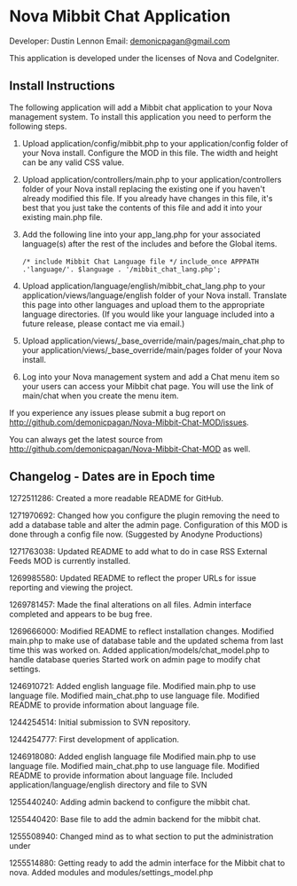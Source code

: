 Nova Mibbit Chat Application
============================
Developer: Dustin Lennon
Email: demonicpagan@gmail.com

This application is developed under the licenses of Nova and CodeIgniter.

Install Instructions
--------------------
The following application will add a Mibbit chat application to your Nova management system. To install this
application you need to perform the following steps.

1. Upload application/config/mibbit.php to your application/config folder of your Nova install. Configure the 
MOD in this file. The width and height can be any valid CSS value.

2. Upload application/controllers/main.php to your application/controllers folder of your Nova install replacing 
the existing one if you haven't already modified this file. If you already have changes in this file, it's best 
that you just take the contents of this file and add it into your existing main.php file.

3. Add the following line into your app_lang.php for your associated language(s) after the rest of the includes 
and before the Global items.

	`/* include Mibbit Chat Language file */`
	`include_once APPPATH .'language/'. $language . '/mibbit_chat_lang.php';`

4. Upload application/language/english/mibbit_chat_lang.php to your 
application/views/language/english folder of your Nova install. Translate this page into other languages and upload
them to the appropriate language directories. (If you would like your language included into a future release, 
please contact me via email.)

5. Upload application/views/_base_override/main/pages/main_chat.php to your
application/views/_base_override/main/pages folder of your Nova install.

6. Log into your Nova management system and add a Chat menu item so your users can access your Mibbit chat page.
You will use the link of main/chat when you create the menu item.

If you experience any issues please submit a bug report on 
http://github.com/demonicpagan/Nova-Mibbit-Chat-MOD/issues.

You can always get the latest source from http://github.com/demonicpagan/Nova-Mibbit-Chat-MOD as well.

Changelog - Dates are in Epoch time
-----------------------------------
1272511286: Created a more readable README for GitHub.

1271970692: Changed how you configure the plugin removing the need to add a database table and alter the admin page.
Configuration of this MOD is done through a config file now. (Suggested by Anodyne Productions)

1271763038: Updated README to add what to do in case RSS External Feeds MOD is currently installed.

1269985580: Updated README to reflect the proper URLs for issue reporting and viewing the project.

1269781457: Made the final alterations on all files.
Admin interface completed and appears to be bug free.

1269666000: Modified README to reflect installation changes.
Modified main.php to make use of database table and the updated schema from last time this was worked on.
Added application/models/chat_model.php to handle database queries
Started work on admin page to modify chat settings.

1246910721: Added english language file.
Modified main.php to use language file.
Modified main_chat.php to use language file.
Modified README to provide information about language file.

1244254514: Initial submission to SVN repository.

1244254777: First development of application.

1246918080: Added english language file
Modified main.php to use language file.
Modified main_chat.php to use language file.
Modified README to provide information about language file.
Included application/language/english directory and file to SVN

1255440240: Adding admin backend to configure the mibbit chat.

1255440420: Base file to add the admin backend for the mibbit chat.

1255508940: Changed mind as to what section to put the administration under

1255514880: Getting ready to add the admin interface for the Mibbit chat to nova.
Added modules and modules/settings_model.php